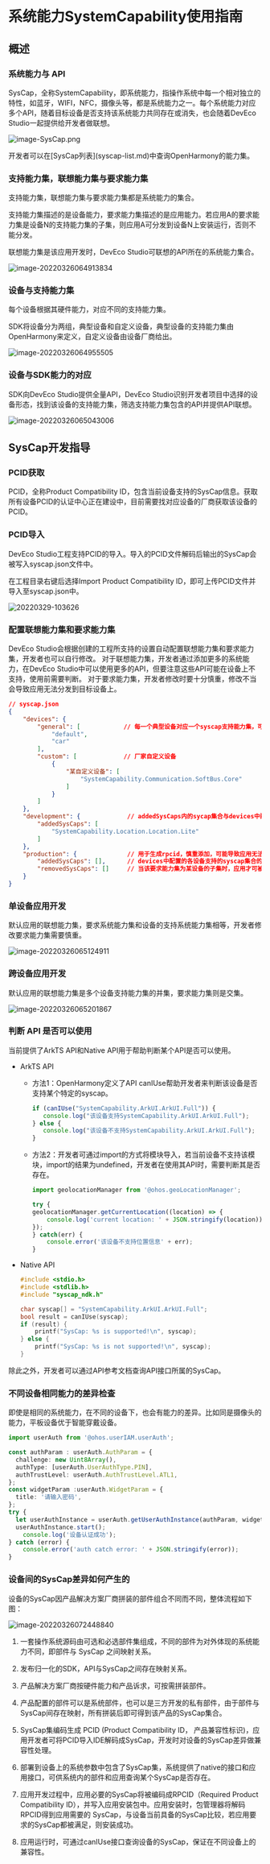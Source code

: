 # 系统能力SystemCapability使用指南

## 概述

### 系统能力与 API

SysCap，全称SystemCapability，即系统能力，指操作系统中每一个相对独立的特性，如蓝牙，WIFI，NFC，摄像头等，都是系统能力之一。每个系统能力对应多个API，随着目标设备是否支持该系统能力共同存在或消失，也会随着DevEco Studio一起提供给开发者做联想。

![image-SysCap.png](figures/image-SysCap.png)

<!--Del-->开发者可以在[SysCap列表](syscap-list.md)中查询OpenHarmony的能力集。<!--DelEnd-->

### 支持能力集，联想能力集与要求能力集

支持能力集，联想能力集与要求能力集都是系统能力的集合。

支持能力集描述的是设备能力，要求能力集描述的是应用能力。若应用A的要求能力集是设备N的支持能力集的子集，则应用A可分发到设备N上安装运行，否则不能分发。

联想能力集是该应用开发时，DevEco Studio可联想的API所在的系统能力集合。

![image-20220326064913834](figures/image-20220326064913834.png)

### 设备与支持能力集

每个设备根据其硬件能力，对应不同的支持能力集。

SDK将设备分为两组，典型设备和自定义设备，典型设备的支持能力集由OpenHarmony来定义，自定义设备由设备厂商给出。

![image-20220326064955505](figures/image-20220326064955505.png)

### 设备与SDK能力的对应

SDK向DevEco Studio提供全量API，DevEco Studio识别开发者项目中选择的设备形态，找到该设备的支持能力集，筛选支持能力集包含的API并提供API联想。

![image-20220326065043006](figures/image-20220326065043006.png)

## SysCap开发指导

<!--Del-->
### PCID获取

PCID，全称Product Compatibility ID，包含当前设备支持的SysCap信息。获取所有设备PCID的认证中心正在建设中，目前需要找对应设备的厂商获取该设备的PCID。

### PCID导入

DevEco Studio工程支持PCID的导入。导入的PCID文件解码后输出的SysCap会被写入syscap.json文件中。

在工程目录右键后选择Import Product Compatibility ID，即可上传PCID文件并导入至syscap.json中。

![20220329-103626](figures/20220329-103626.gif)

### 配置联想能力集和要求能力集

DevEco Studio会根据创建的工程所支持的设置自动配置联想能力集和要求能力集，开发者也可以自行修改。
对于联想能力集，开发者通过添加更多的系统能力，在DevEco Studio中可以使用更多的API，但要注意这些API可能在设备上不支持，使用前需要判断。
对于要求能力集，开发者修改时要十分慎重，修改不当会导致应用无法分发到目标设备上。

```json
// syscap.json
{
	"devices": {
		"general": [            // 每一个典型设备对应一个syscap支持能力集，可配置多个典型设备
			"default",
			"car"
		],
		"custom": [             // 厂家自定义设备
			{
				"某自定义设备": [
					"SystemCapability.Communication.SoftBus.Core"
				]
			}
		]
	},
	"development": {             // addedSysCaps内的sycap集合与devices中配置的各设备支持的syscap集合的并集共同构成联想能力集
		"addedSysCaps": [
			"SystemCapability.Location.Location.Lite"
		]
	},
	"production": {              // 用于生成rpcid，慎重添加，可能导致应用无法分发到目标设备上
		"addedSysCaps": [],      // devices中配置的各设备支持的syscap集合的交集，添加addedSysCaps集合再除去removedSysCaps集合，共同构成要求能力集
		"removedSysCaps": []     // 当该要求能力集为某设备的子集时，应用才可被分发到该设备上
	}
}
```
<!--DelEnd-->

<!--RP1--><!--RP1End-->

### 单设备应用开发

默认应用的联想能力集，要求系统能力集和设备的支持系统能力集相等，开发者修改要求能力集需要慎重。

![image-20220326065124911](figures/image-20220326065124911.png)

### 跨设备应用开发

默认应用的联想能力集是多个设备支持能力集的并集，要求能力集则是交集。

![image-20220326065201867](figures/image-20220326065201867.png)

### 判断 API 是否可以使用

当前提供了ArkTS API和Native API用于帮助判断某个API是否可以使用。

- ArkTS API

  - 方法1：OpenHarmony定义了API canIUse帮助开发者来判断该设备是否支持某个特定的syscap。

    ```ts
    if (canIUse("SystemCapability.ArkUI.ArkUI.Full")) {
	   console.log("该设备支持SystemCapability.ArkUI.ArkUI.Full");
    } else {
       console.log("该设备不支持SystemCapability.ArkUI.ArkUI.Full");
    }
    ```

  - 方法2：开发者可通过import的方式将模块导入，若当前设备不支持该模块，import的结果为undefined，开发者在使用其API时，需要判断其是否存在。

	```ts
	import geolocationManager from '@ohos.geoLocationManager';

	try {
	geolocationManager.getCurrentLocation((location) => {
		console.log('current location: ' + JSON.stringify(location));
	});
	} catch(err) {
	    console.error('该设备不支持位置信息' + err);
	}
	```
- Native API

	```c
	#include <stdio.h>
	#include <stdlib.h>
	#include "syscap_ndk.h"

	char syscap[] = "SystemCapability.ArkUI.ArkUI.Full";
	bool result = canIUse(syscap);
	if (result) {
		printf("SysCap: %s is supported!\n", syscap);
	} else {
		printf("SysCap: %s is not supported!\n", syscap);
	}
	```

除此之外，开发者可以通过API参考文档查询API接口所属的SysCap。

### 不同设备相同能力的差异检查

即使是相同的系统能力，在不同的设备下，也会有能力的差异。比如同是摄像头的能力，平板设备优于智能穿戴设备。

```ts
import userAuth from '@ohos.userIAM.userAuth';

const authParam : userAuth.AuthParam = {
  challenge: new Uint8Array(),
  authType: [userAuth.UserAuthType.PIN],
  authTrustLevel: userAuth.AuthTrustLevel.ATL1,
};
const widgetParam :userAuth.WidgetParam = {
  title: '请输入密码',
};
try {
  let userAuthInstance = userAuth.getUserAuthInstance(authParam, widgetParam);
  userAuthInstance.start();
    console.log('设备认证成功');
} catch (error) {
    console.error('auth catch error: ' + JSON.stringify(error));
}
```

### 设备间的SysCap差异如何产生的

设备的SysCap因产品解决方案厂商拼装的部件组合不同而不同，整体流程如下图：

![image-20220326072448840](figures/image-20220326072448840.png)

1. 一套操作系统源码由可选和必选部件集组成，不同的部件为对外体现的系统能力不同，即部件与 SysCap 之间映射关系。

2. 发布归一化的SDK，API与SysCap之间存在映射关系。

3. 产品解决方案厂商按硬件能力和产品诉求，可按需拼装部件。

4. 产品配置的部件可以是系统部件，也可以是三方开发的私有部件，由于部件与SysCap间存在映射，所有拼装后即可得到该产品的SysCap集合。

5. SysCap集编码生成 PCID (Product Compatibility ID， 产品兼容性标识)，应用开发者可将PCID导入IDE解码成SysCap，开发时对设备的SysCap差异做兼容性处理。

6. 部署到设备上的系统参数中包含了SysCap集，系统提供了native的接口和应用接口，可供系统内的部件和应用查询某个SysCap是否存在。

7. 应用开发过程中，应用必要的SysCap将被编码成RPCID（Required Product Compatibility ID），并写入应用安装包中。应用安装时，包管理器将解码RPCID得到应用需要的 SysCap，与设备当前具备的SysCap比较，若应用要求的SysCap都被满足，则安装成功。

8. 应用运行时，可通过canIUse接口查询设备的SysCap，保证在不同设备上的兼容性。
